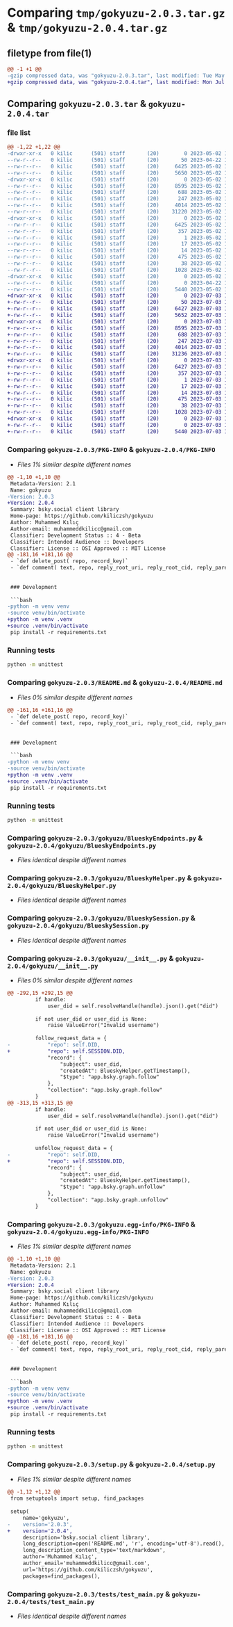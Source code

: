 # Comparing `tmp/gokyuzu-2.0.3.tar.gz` & `tmp/gokyuzu-2.0.4.tar.gz`

## filetype from file(1)

```diff
@@ -1 +1 @@
-gzip compressed data, was "gokyuzu-2.0.3.tar", last modified: Tue May  2 16:48:17 2023, max compression
+gzip compressed data, was "gokyuzu-2.0.4.tar", last modified: Mon Jul  3 19:03:43 2023, max compression
```

## Comparing `gokyuzu-2.0.3.tar` & `gokyuzu-2.0.4.tar`

### file list

```diff
@@ -1,22 +1,22 @@
-drwxr-xr-x   0 kilic      (501) staff       (20)        0 2023-05-02 16:48:17.800279 gokyuzu-2.0.3/
--rw-r--r--   0 kilic      (501) staff       (20)       50 2023-04-22 15:30:32.000000 gokyuzu-2.0.3/LICENSE
--rw-r--r--   0 kilic      (501) staff       (20)     6425 2023-05-02 16:48:17.800153 gokyuzu-2.0.3/PKG-INFO
--rw-r--r--   0 kilic      (501) staff       (20)     5650 2023-05-02 16:35:40.000000 gokyuzu-2.0.3/README.md
-drwxr-xr-x   0 kilic      (501) staff       (20)        0 2023-05-02 16:48:17.798564 gokyuzu-2.0.3/gokyuzu/
--rw-r--r--   0 kilic      (501) staff       (20)     8595 2023-05-02 15:12:35.000000 gokyuzu-2.0.3/gokyuzu/BlueskyEndpoints.py
--rw-r--r--   0 kilic      (501) staff       (20)      688 2023-05-02 16:34:14.000000 gokyuzu-2.0.3/gokyuzu/BlueskyHelper.py
--rw-r--r--   0 kilic      (501) staff       (20)      247 2023-05-02 15:06:44.000000 gokyuzu-2.0.3/gokyuzu/BlueskyRecords.py
--rw-r--r--   0 kilic      (501) staff       (20)     4014 2023-05-02 16:34:27.000000 gokyuzu-2.0.3/gokyuzu/BlueskySession.py
--rw-r--r--   0 kilic      (501) staff       (20)    31220 2023-05-02 16:26:14.000000 gokyuzu-2.0.3/gokyuzu/__init__.py
-drwxr-xr-x   0 kilic      (501) staff       (20)        0 2023-05-02 16:48:17.799505 gokyuzu-2.0.3/gokyuzu.egg-info/
--rw-r--r--   0 kilic      (501) staff       (20)     6425 2023-05-02 16:48:17.000000 gokyuzu-2.0.3/gokyuzu.egg-info/PKG-INFO
--rw-r--r--   0 kilic      (501) staff       (20)      357 2023-05-02 16:48:17.000000 gokyuzu-2.0.3/gokyuzu.egg-info/SOURCES.txt
--rw-r--r--   0 kilic      (501) staff       (20)        1 2023-05-02 16:48:17.000000 gokyuzu-2.0.3/gokyuzu.egg-info/dependency_links.txt
--rw-r--r--   0 kilic      (501) staff       (20)       17 2023-05-02 16:48:17.000000 gokyuzu-2.0.3/gokyuzu.egg-info/requires.txt
--rw-r--r--   0 kilic      (501) staff       (20)       14 2023-05-02 16:48:17.000000 gokyuzu-2.0.3/gokyuzu.egg-info/top_level.txt
--rw-r--r--   0 kilic      (501) staff       (20)      475 2023-05-02 16:37:49.000000 gokyuzu-2.0.3/pyproject.toml
--rw-r--r--   0 kilic      (501) staff       (20)       38 2023-05-02 16:48:17.800324 gokyuzu-2.0.3/setup.cfg
--rw-r--r--   0 kilic      (501) staff       (20)     1028 2023-05-02 16:47:35.000000 gokyuzu-2.0.3/setup.py
-drwxr-xr-x   0 kilic      (501) staff       (20)        0 2023-05-02 16:48:17.799740 gokyuzu-2.0.3/tests/
--rw-r--r--   0 kilic      (501) staff       (20)        0 2023-04-22 15:30:32.000000 gokyuzu-2.0.3/tests/__init__.py
--rw-r--r--   0 kilic      (501) staff       (20)     5440 2023-05-02 16:33:19.000000 gokyuzu-2.0.3/tests/test_main.py
+drwxr-xr-x   0 kilic      (501) staff       (20)        0 2023-07-03 19:03:43.509438 gokyuzu-2.0.4/
+-rw-r--r--   0 kilic      (501) staff       (20)       50 2023-07-03 19:01:04.000000 gokyuzu-2.0.4/LICENSE
+-rw-r--r--   0 kilic      (501) staff       (20)     6427 2023-07-03 19:03:43.509312 gokyuzu-2.0.4/PKG-INFO
+-rw-r--r--   0 kilic      (501) staff       (20)     5652 2023-07-03 19:01:58.000000 gokyuzu-2.0.4/README.md
+drwxr-xr-x   0 kilic      (501) staff       (20)        0 2023-07-03 19:03:43.507897 gokyuzu-2.0.4/gokyuzu/
+-rw-r--r--   0 kilic      (501) staff       (20)     8595 2023-07-03 19:01:04.000000 gokyuzu-2.0.4/gokyuzu/BlueskyEndpoints.py
+-rw-r--r--   0 kilic      (501) staff       (20)      688 2023-07-03 19:01:04.000000 gokyuzu-2.0.4/gokyuzu/BlueskyHelper.py
+-rw-r--r--   0 kilic      (501) staff       (20)      247 2023-07-03 19:01:04.000000 gokyuzu-2.0.4/gokyuzu/BlueskyRecords.py
+-rw-r--r--   0 kilic      (501) staff       (20)     4014 2023-07-03 19:01:04.000000 gokyuzu-2.0.4/gokyuzu/BlueskySession.py
+-rw-r--r--   0 kilic      (501) staff       (20)    31236 2023-07-03 19:02:31.000000 gokyuzu-2.0.4/gokyuzu/__init__.py
+drwxr-xr-x   0 kilic      (501) staff       (20)        0 2023-07-03 19:03:43.508786 gokyuzu-2.0.4/gokyuzu.egg-info/
+-rw-r--r--   0 kilic      (501) staff       (20)     6427 2023-07-03 19:03:43.000000 gokyuzu-2.0.4/gokyuzu.egg-info/PKG-INFO
+-rw-r--r--   0 kilic      (501) staff       (20)      357 2023-07-03 19:03:43.000000 gokyuzu-2.0.4/gokyuzu.egg-info/SOURCES.txt
+-rw-r--r--   0 kilic      (501) staff       (20)        1 2023-07-03 19:03:43.000000 gokyuzu-2.0.4/gokyuzu.egg-info/dependency_links.txt
+-rw-r--r--   0 kilic      (501) staff       (20)       17 2023-07-03 19:03:43.000000 gokyuzu-2.0.4/gokyuzu.egg-info/requires.txt
+-rw-r--r--   0 kilic      (501) staff       (20)       14 2023-07-03 19:03:43.000000 gokyuzu-2.0.4/gokyuzu.egg-info/top_level.txt
+-rw-r--r--   0 kilic      (501) staff       (20)      475 2023-07-03 19:03:04.000000 gokyuzu-2.0.4/pyproject.toml
+-rw-r--r--   0 kilic      (501) staff       (20)       38 2023-07-03 19:03:43.509479 gokyuzu-2.0.4/setup.cfg
+-rw-r--r--   0 kilic      (501) staff       (20)     1028 2023-07-03 19:02:59.000000 gokyuzu-2.0.4/setup.py
+drwxr-xr-x   0 kilic      (501) staff       (20)        0 2023-07-03 19:03:43.509007 gokyuzu-2.0.4/tests/
+-rw-r--r--   0 kilic      (501) staff       (20)        0 2023-07-03 19:01:04.000000 gokyuzu-2.0.4/tests/__init__.py
+-rw-r--r--   0 kilic      (501) staff       (20)     5440 2023-07-03 19:01:04.000000 gokyuzu-2.0.4/tests/test_main.py
```

### Comparing `gokyuzu-2.0.3/PKG-INFO` & `gokyuzu-2.0.4/PKG-INFO`

 * *Files 1% similar despite different names*

```diff
@@ -1,10 +1,10 @@
 Metadata-Version: 2.1
 Name: gokyuzu
-Version: 2.0.3
+Version: 2.0.4
 Summary: bsky.social client library
 Home-page: https://github.com/kiliczsh/gokyuzu
 Author: Muhammed Kılıç
 Author-email: muhammeddkilicc@gmail.com
 Classifier: Development Status :: 4 - Beta
 Classifier: Intended Audience :: Developers
 Classifier: License :: OSI Approved :: MIT License
@@ -181,16 +181,16 @@
 - `def delete_post( repo, record_key)` 
 - `def comment( text, repo, reply_root_uri, reply_root_cid, reply_parent_uri, reply_parent_cid, createdAt=None)` 
 
 
 ### Development
 
 ```bash
-python -m venv venv
-source venv/bin/activate
+python -m venv .venv
+source .venv/bin/activate
 pip install -r requirements.txt
 ```
 
 ### Running tests
 
 ```bash
 python -m unittest
```

### Comparing `gokyuzu-2.0.3/README.md` & `gokyuzu-2.0.4/README.md`

 * *Files 0% similar despite different names*

```diff
@@ -161,16 +161,16 @@
 - `def delete_post( repo, record_key)` 
 - `def comment( text, repo, reply_root_uri, reply_root_cid, reply_parent_uri, reply_parent_cid, createdAt=None)` 
 
 
 ### Development
 
 ```bash
-python -m venv venv
-source venv/bin/activate
+python -m venv .venv
+source .venv/bin/activate
 pip install -r requirements.txt
 ```
 
 ### Running tests
 
 ```bash
 python -m unittest
```

### Comparing `gokyuzu-2.0.3/gokyuzu/BlueskyEndpoints.py` & `gokyuzu-2.0.4/gokyuzu/BlueskyEndpoints.py`

 * *Files identical despite different names*

### Comparing `gokyuzu-2.0.3/gokyuzu/BlueskyHelper.py` & `gokyuzu-2.0.4/gokyuzu/BlueskyHelper.py`

 * *Files identical despite different names*

### Comparing `gokyuzu-2.0.3/gokyuzu/BlueskySession.py` & `gokyuzu-2.0.4/gokyuzu/BlueskySession.py`

 * *Files identical despite different names*

### Comparing `gokyuzu-2.0.3/gokyuzu/__init__.py` & `gokyuzu-2.0.4/gokyuzu/__init__.py`

 * *Files 0% similar despite different names*

```diff
@@ -292,15 +292,15 @@
         if handle:
             user_did = self.resolveHandle(handle).json().get("did")
 
         if not user_did or user_did is None:
             raise ValueError("Invalid username")
 
         follow_request_data = {
-            "repo": self.DID,
+            "repo": self.SESSION.DID,
             "record": {
                 "subject": user_did,
                 "createdAt": BlueskyHelper.getTimestamp(),
                 "$type": "app.bsky.graph.follow"
             },
             "collection": "app.bsky.graph.follow"
         }
@@ -313,15 +313,15 @@
         if handle:
             user_did = self.resolveHandle(handle).json().get("did")
 
         if not user_did or user_did is None:
             raise ValueError("Invalid username")
 
         unfollow_request_data = {
-            "repo": self.DID,
+            "repo": self.SESSION.DID,
             "record": {
                 "subject": user_did,
                 "createdAt": BlueskyHelper.getTimestamp(),
                 "$type": "app.bsky.graph.unfollow"
             },
             "collection": "app.bsky.graph.unfollow"
         }
```

### Comparing `gokyuzu-2.0.3/gokyuzu.egg-info/PKG-INFO` & `gokyuzu-2.0.4/gokyuzu.egg-info/PKG-INFO`

 * *Files 1% similar despite different names*

```diff
@@ -1,10 +1,10 @@
 Metadata-Version: 2.1
 Name: gokyuzu
-Version: 2.0.3
+Version: 2.0.4
 Summary: bsky.social client library
 Home-page: https://github.com/kiliczsh/gokyuzu
 Author: Muhammed Kılıç
 Author-email: muhammeddkilicc@gmail.com
 Classifier: Development Status :: 4 - Beta
 Classifier: Intended Audience :: Developers
 Classifier: License :: OSI Approved :: MIT License
@@ -181,16 +181,16 @@
 - `def delete_post( repo, record_key)` 
 - `def comment( text, repo, reply_root_uri, reply_root_cid, reply_parent_uri, reply_parent_cid, createdAt=None)` 
 
 
 ### Development
 
 ```bash
-python -m venv venv
-source venv/bin/activate
+python -m venv .venv
+source .venv/bin/activate
 pip install -r requirements.txt
 ```
 
 ### Running tests
 
 ```bash
 python -m unittest
```

### Comparing `gokyuzu-2.0.3/setup.py` & `gokyuzu-2.0.4/setup.py`

 * *Files 1% similar despite different names*

```diff
@@ -1,12 +1,12 @@
 from setuptools import setup, find_packages
 
 setup(
     name='gokyuzu',
-    version='2.0.3',
+    version='2.0.4',
     description='bsky.social client library',
     long_description=open('README.md', 'r', encoding='utf-8').read(),
     long_description_content_type='text/markdown',
     author='Muhammed Kılıç',
     author_email='muhammeddkilicc@gmail.com',
     url='https://github.com/kiliczsh/gokyuzu',
     packages=find_packages(),
```

### Comparing `gokyuzu-2.0.3/tests/test_main.py` & `gokyuzu-2.0.4/tests/test_main.py`

 * *Files identical despite different names*

